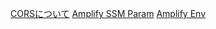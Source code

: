 [CORSについて](https://qiita.com/Hirohana/items/9b5501c561954ad32be7)
[Amplify SSM Param](https://qiita.com/ore88ore/items/a8d1ea9e0c5de3005309)
[Amplify Env](https://docs.amplify.aws/react/deploy-and-host/fullstack-branching/secrets-and-vars/)

